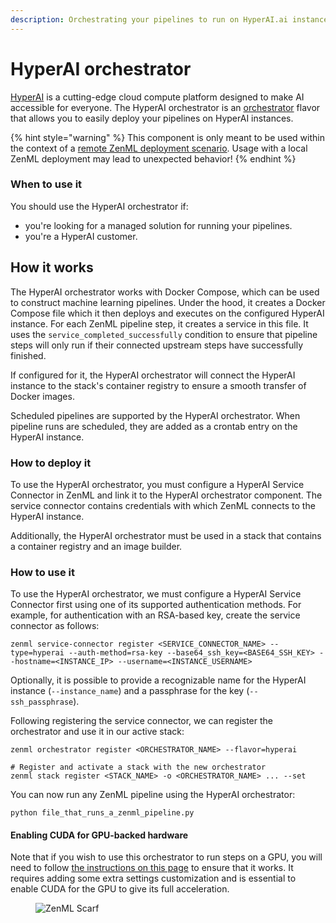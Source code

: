 ```yaml
---
description: Orchestrating your pipelines to run on HyperAI.ai instances.
---
```


# HyperAI orchestrator
[HyperAI](https://www.hyperai.ai) is a cutting-edge cloud compute platform designed to make AI accessible for everyone. The HyperAI orchestrator is an [orchestrator](orchestrators.md) flavor that allows you to easily deploy your pipelines on HyperAI instances. 

{% hint style="warning" %}
This component is only meant to be used within the context of
a [remote ZenML deployment scenario](/docs/book/deploying-zenml/zenml-self-hosted/zenml-self-hosted.md).
Usage with a local ZenML deployment may lead to unexpected behavior!
{% endhint %}

### When to use it

You should use the HyperAI orchestrator if:

* you're looking for a managed solution for running your pipelines.
* you're a HyperAI customer.

## How it works
The HyperAI orchestrator works with Docker Compose, which can be used to construct machine learning pipelines.
Under the hood, it creates a Docker Compose file which it then deploys and executes on the configured HyperAI instance.
For each ZenML pipeline step, it creates a service in this file. It uses the `service_completed_successfully` condition
to ensure that pipeline steps will only run if their connected upstream steps have successfully finished.

If configured for it, the HyperAI orchestrator will connect the HyperAI instance to the stack's container registry to ensure
a smooth transfer of Docker images.

Scheduled pipelines are supported by the HyperAI orchestrator. When pipeline runs are scheduled, they are added as a crontab entry
on the HyperAI instance.

### How to deploy it
To use the HyperAI orchestrator, you must configure a HyperAI Service Connector in ZenML and link it to the HyperAI orchestrator
component. The service connector contains credentials with which ZenML connects to the HyperAI instance. 

Additionally, the HyperAI orchestrator must be used in a stack that contains a container registry and an image builder.

### How to use it

To use the HyperAI orchestrator, we must configure a HyperAI Service Connector first using one of its supported authentication
methods. For example, for authentication with an RSA-based key, create the service connector as follows:

```shell
zenml service-connector register <SERVICE_CONNECTOR_NAME> --type=hyperai --auth-method=rsa-key --base64_ssh_key=<BASE64_SSH_KEY> --hostname=<INSTANCE_IP> --username=<INSTANCE_USERNAME>
```

Optionally, it is possible to provide a recognizable name for the HyperAI instance (`--instance_name`) and a passphrase for the key (`--ssh_passphrase`).

Following registering the service connector, we can register the orchestrator and use it in our active stack:

```shell
zenml orchestrator register <ORCHESTRATOR_NAME> --flavor=hyperai

# Register and activate a stack with the new orchestrator
zenml stack register <STACK_NAME> -o <ORCHESTRATOR_NAME> ... --set
```

You can now run any ZenML pipeline using the HyperAI orchestrator:

```shell
python file_that_runs_a_zenml_pipeline.py
```

#### Enabling CUDA for GPU-backed hardware

Note that if you wish to use this orchestrator to run steps on a GPU, you will need to
follow [the instructions on this page](/docs/book/user-guide/advanced-guide/infrastructure-management/scale-compute-to-the-cloud.md) to ensure 
that it works. It requires adding some extra settings customization and is essential to enable CUDA for the GPU to 
give its full acceleration.

<!-- For scarf -->
<figure><img alt="ZenML Scarf" referrerpolicy="no-referrer-when-downgrade" src="https://static.scarf.sh/a.png?x-pxid=f0b4f458-0a54-4fcd-aa95-d5ee424815bc" /></figure>

